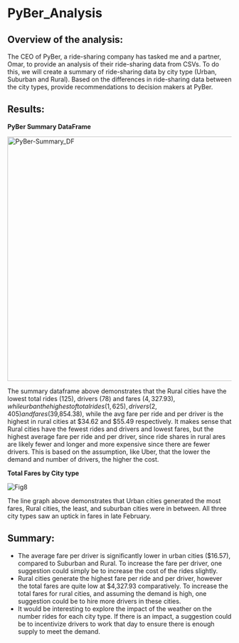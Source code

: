 # PyBer_Analysis

## Overview of the analysis:

The CEO of PyBer, a ride-sharing company has tasked me and a partner, Omar, to provide an analysis of their ride-sharing data from CSVs. To do this, we will create a summary of ride-sharing data by city type (Urban, Suburban and Rural). Based on the differences in ride-sharing data between the city types, provide recommendations to decision makers at PyBer. 

## Results:

**PyBer Summary DataFrame**

<img width="548" alt="PyBer-Summary_DF" src="https://user-images.githubusercontent.com/69849998/113494425-0d1e9980-94b6-11eb-9fab-7b1cf3c75eb2.png">

The summary dataframe above demonstrates that the Rural cities have the lowest total rides (125), drivers (78) and fares ($4,327.93), while urban the highest of total rides (1,625), drivers (2,405) and fares ($39,854.38), while the avg fare per ride and per driver is the highest in rural cities at $34.62 and $55.49 respectively. It makes sense that Rural cities have the fewest rides and drivers and lowest fares, but the highest average fare per ride and per driver, since ride shares in rural ares are likely fewer and longer and more expensive since there are fewer drivers. This is based on the assumption, like Uber, that the lower the demand and number of drivers, the higher the cost.

**Total Fares by City type**

![Fig8](https://user-images.githubusercontent.com/69849998/113494431-1b6cb580-94b6-11eb-84fc-41819bad17c4.png)

The line graph above demonstrates that Urban cities generated the most fares, Rural cities, the least, and suburban cities were in between. All three city types saw an uptick in fares in late February. 

## Summary:

* The average fare per driver is significantly lower  in urban cities ($16.57), compared to Suburban and Rural. To increase the fare per driver, one suggestion could simply be to increase the cost of the rides slightly. 
* Rural cities generate the highest fare per ride and per driver, however the total fares are quite low at $4,327.93 comparatively. To increase the total fares for rural cities, and assuming the demand is high, one suggestion could be to hire more drivers in these cities. 
* It would be interesting to explore the impact of the weather on the number rides for each city type. If there is an impact, a suggestion could be to incentivize drivers to work that day to ensure there is enough supply to meet the demand. 
